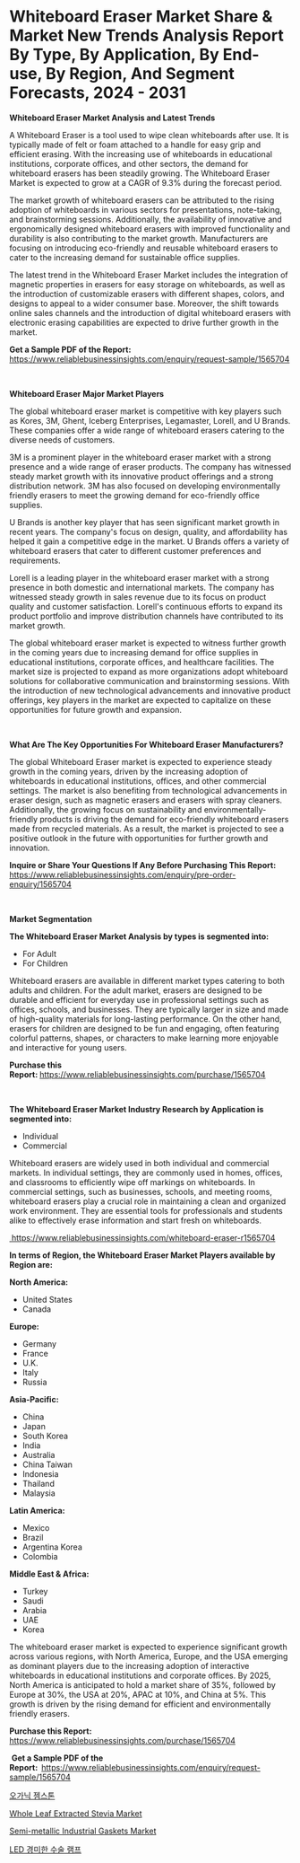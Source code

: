 <p><h1>Whiteboard Eraser Market Share & Market New Trends Analysis Report By Type, By Application, By End-use, By Region, And Segment Forecasts, 2024 - 2031</h1></p><p><strong>Whiteboard Eraser Market Analysis and Latest Trends</strong></p>
<p><p>A Whiteboard Eraser is a tool used to wipe clean whiteboards after use. It is typically made of felt or foam attached to a handle for easy grip and efficient erasing. With the increasing use of whiteboards in educational institutions, corporate offices, and other sectors, the demand for whiteboard erasers has been steadily growing. The Whiteboard Eraser Market is expected to grow at a CAGR of 9.3% during the forecast period.</p><p>The market growth of whiteboard erasers can be attributed to the rising adoption of whiteboards in various sectors for presentations, note-taking, and brainstorming sessions. Additionally, the availability of innovative and ergonomically designed whiteboard erasers with improved functionality and durability is also contributing to the market growth. Manufacturers are focusing on introducing eco-friendly and reusable whiteboard erasers to cater to the increasing demand for sustainable office supplies.</p><p>The latest trend in the Whiteboard Eraser Market includes the integration of magnetic properties in erasers for easy storage on whiteboards, as well as the introduction of customizable erasers with different shapes, colors, and designs to appeal to a wider consumer base. Moreover, the shift towards online sales channels and the introduction of digital whiteboard erasers with electronic erasing capabilities are expected to drive further growth in the market.</p></p>
<p><strong>Get a Sample PDF of the Report:&nbsp;</strong> <a href="https://www.reliablebusinessinsights.com/enquiry/request-sample/1565704">https://www.reliablebusinessinsights.com/enquiry/request-sample/1565704</a></p>
<p>&nbsp;</p>
<p><strong>Whiteboard Eraser Major Market Players</strong></p>
<p><p>The global whiteboard eraser market is competitive with key players such as Kores, 3M, Ghent, Iceberg Enterprises, Legamaster, Lorell, and U Brands. These companies offer a wide range of whiteboard erasers catering to the diverse needs of customers.</p><p>3M is a prominent player in the whiteboard eraser market with a strong presence and a wide range of eraser products. The company has witnessed steady market growth with its innovative product offerings and a strong distribution network. 3M has also focused on developing environmentally friendly erasers to meet the growing demand for eco-friendly office supplies.</p><p>U Brands is another key player that has seen significant market growth in recent years. The company's focus on design, quality, and affordability has helped it gain a competitive edge in the market. U Brands offers a variety of whiteboard erasers that cater to different customer preferences and requirements.</p><p>Lorell is a leading player in the whiteboard eraser market with a strong presence in both domestic and international markets. The company has witnessed steady growth in sales revenue due to its focus on product quality and customer satisfaction. Lorell's continuous efforts to expand its product portfolio and improve distribution channels have contributed to its market growth.</p><p>The global whiteboard eraser market is expected to witness further growth in the coming years due to increasing demand for office supplies in educational institutions, corporate offices, and healthcare facilities. The market size is projected to expand as more organizations adopt whiteboard solutions for collaborative communication and brainstorming sessions. With the introduction of new technological advancements and innovative product offerings, key players in the market are expected to capitalize on these opportunities for future growth and expansion.</p></p>
<p>&nbsp;</p>
<p><strong>What Are The Key Opportunities For Whiteboard Eraser Manufacturers?</strong></p>
<p><p>The global Whiteboard Eraser market is expected to experience steady growth in the coming years, driven by the increasing adoption of whiteboards in educational institutions, offices, and other commercial settings. The market is also benefiting from technological advancements in eraser design, such as magnetic erasers and erasers with spray cleaners. Additionally, the growing focus on sustainability and environmentally-friendly products is driving the demand for eco-friendly whiteboard erasers made from recycled materials. As a result, the market is projected to see a positive outlook in the future with opportunities for further growth and innovation.</p></p>
<p><strong>Inquire or Share Your Questions If Any Before Purchasing This Report:</strong> <a href="https://www.reliablebusinessinsights.com/enquiry/pre-order-enquiry/1565704">https://www.reliablebusinessinsights.com/enquiry/pre-order-enquiry/1565704</a></p>
<p>&nbsp;</p>
<p><strong>Market Segmentation</strong></p>
<p><strong>The Whiteboard Eraser Market Analysis by types is segmented into:</strong></p>
<p><ul><li>For Adult</li><li>For Children</li></ul></p>
<p><p>Whiteboard erasers are available in different market types catering to both adults and children. For the adult market, erasers are designed to be durable and efficient for everyday use in professional settings such as offices, schools, and businesses. They are typically larger in size and made of high-quality materials for long-lasting performance. On the other hand, erasers for children are designed to be fun and engaging, often featuring colorful patterns, shapes, or characters to make learning more enjoyable and interactive for young users.</p></p>
<p><strong>Purchase this Report:&nbsp;</strong><a href="https://www.reliablebusinessinsights.com/purchase/1565704">https://www.reliablebusinessinsights.com/purchase/1565704</a></p>
<p>&nbsp;</p>
<p><strong>The Whiteboard Eraser Market Industry Research by Application is segmented into:</strong></p>
<p><ul><li>Individual</li><li>Commercial</li></ul></p>
<p><p>Whiteboard erasers are widely used in both individual and commercial markets. In individual settings, they are commonly used in homes, offices, and classrooms to efficiently wipe off markings on whiteboards. In commercial settings, such as businesses, schools, and meeting rooms, whiteboard erasers play a crucial role in maintaining a clean and organized work environment. They are essential tools for professionals and students alike to effectively erase information and start fresh on whiteboards.</p></p>
<p><a href="https://www.reliablebusinessinsights.com/whiteboard-eraser-r1565704">&nbsp;https://www.reliablebusinessinsights.com/whiteboard-eraser-r1565704</a></p>
<p><strong>In terms of Region, the Whiteboard Eraser Market Players available by Region are:</strong></p>
<p>
    <p> <strong> North America: </strong>
        <ul>
            <li>United States</li>
            <li>Canada</li>
        </ul>
        </p> 
    <p> <strong> Europe: </strong>
        <ul>
            <li>Germany</li>
            <li>France</li>
            <li>U.K.</li>
            <li>Italy</li>
            <li>Russia</li>
        </ul>
        </p> 
    <p> <strong> Asia-Pacific: </strong>
        <ul>
            <li>China</li>
            <li>Japan</li>
            <li>South Korea</li>
            <li>India</li>
            <li>Australia</li>
            <li>China Taiwan</li>
            <li>Indonesia</li>
            <li>Thailand</li>
            <li>Malaysia</li>
        </ul>
        </p> 
    <p> <strong> Latin America: </strong>
        <ul>
            <li>Mexico</li>
            <li>Brazil</li>
            <li>Argentina Korea</li>
            <li>Colombia</li>
        </ul>
        </p> 
    <p> <strong> Middle East & Africa: </strong>
        <ul>
            <li>Turkey</li>
            <li>Saudi</li>
            <li>Arabia</li>
            <li>UAE</li>
            <li>Korea</li>
        </ul>
    </p>
    </p>
<p><p>The whiteboard eraser market is expected to experience significant growth across various regions, with North America, Europe, and the USA emerging as dominant players due to the increasing adoption of interactive whiteboards in educational institutions and corporate offices. By 2025, North America is anticipated to hold a market share of 35%, followed by Europe at 30%, the USA at 20%, APAC at 10%, and China at 5%. This growth is driven by the rising demand for efficient and environmentally friendly erasers.</p></p>
<p><strong>Purchase this Report: </strong><a href="https://www.reliablebusinessinsights.com/purchase/1565704">https://www.reliablebusinessinsights.com/purchase/1565704</a></p>
<p>&nbsp;<strong>Get a Sample PDF of the Report:&nbsp;&nbsp;</strong><a href="https://www.reliablebusinessinsights.com/enquiry/request-sample/1565704">https://www.reliablebusinessinsights.com/enquiry/request-sample/1565704</a></p>
<p><strong></strong></p>
<p><p><a href="https://github.com/LoganRew1964/Market-Research-Report-List-1/blob/main/4525337147078.md">오가닉 젬스톤</a></p><p><a href="https://github.com/Sinjinluong3e0awx2m195k76/Market-Research-Report-List-3/blob/main/whole-leaf-extracted-stevia-market.md">Whole Leaf Extracted Stevia Market</a></p><p><a href="https://github.com/LitzyGulgowski2023/Market-Research-Report-List-1/blob/main/semi-metallic-industrial-gaskets-market.md">Semi-metallic Industrial Gaskets Market</a></p><p><a href="https://github.com/sarassiksa/Market-Research-Report-List-1/blob/main/8328713147077.md">LED 경미한 수술 램프</a></p></p>
